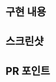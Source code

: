 # 구현 내용

<!-- - ex) 결제 기능 구현 -->

# 스크린샷

<!-- 없는 경우 생략 -->

# PR 포인트

<!-- - ex) XX를 중점적으로 봐주세요. -->
<!-- - ex) XX를 해결하려는데 잘 안되네요. 좋은 방법이 있을까요? -->
